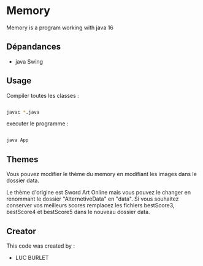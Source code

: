 # Memory

Memory is a program working with java 16

## Dépandances

- java Swing

## Usage

Compiler toutes les classes :
```bash

javac *.java

```
executer le programme :
```bash

java App
```

## Themes

Vous pouvez modifier le thème du memory en modifiant les images dans le dossier data.

Le thème d'origine est Sword Art Online mais vous pouvez le changer en renommant le dossier "AlternetiveData" en "data".
Si vous souhaitez conserver vos meilleurs scores remplacez les fichiers bestScore3, bestScore4 et bestScore5 dans le nouveau dossier data.

## Creator

This code was created by :
- LUC BURLET
